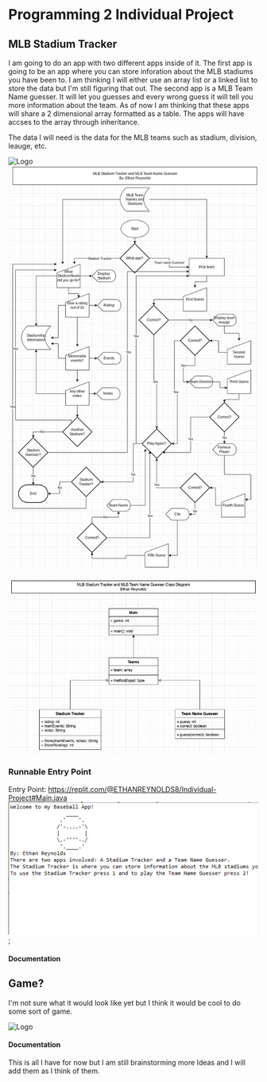 # Programming 2 Individual Project

## MLB Stadium Tracker
I am going to do an app with two different apps inside of it. The first app is going to be an app where you can store inforation about the MLB stadiums you have been to. I am thinking I will either use an array list or a linked list to store the data but I'm still figuring that out. The second app is a MLB Team Name guesser. It will let you guesses and every wrong guess it will tell you more information about the team. As of now I am thinking that these apps will share a 2 dimensional array formatted as a table. The apps will have accses to the array through inheritance. 

The data I will need is the data for the MLB teams such as stadium, division, leauge, etc.

![Logo]()
![Flowchart](https://github.com/SFgiantsfan/Programming-2-Individual-Projects-2022-2023/blob/main/images/Individual%20Project%20Flowchart%2012-19-22.jpg?raw=true)

![Class Diagram](https://github.com/SFgiantsfan/Programming-2-Individual-Projects-2022-2023/blob/main/images/Individual%20Project%20Class%20Diagram.jpg?raw=true)

### Runnable Entry Point
Entry Point: https://replit.com/@ETHANREYNOLDS8/Individual-Project#Main.java
![Entry point](https://github.com/SFgiantsfan/Programming-2-Individual-Projects-2022-2023/blob/main/images/FirstEntrypointMLBApp.PNG?raw=true);

#### Documentation

## Game?
I'm not sure what it would look like yet but I think it would be cool to do some sort of game. 

![Logo]()

#### Documentation




This is all I have for now but I am still brainstorming more Ideas and I will add them as I think of them.
